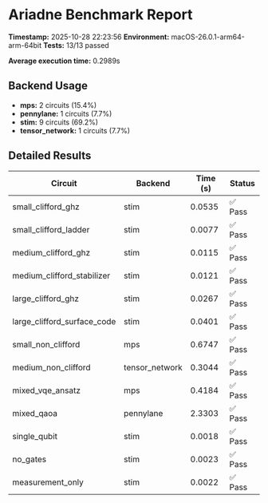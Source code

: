 # Ariadne Benchmark Report
**Timestamp:** 2025-10-28 22:23:56
**Environment:** macOS-26.0.1-arm64-arm-64bit
**Tests:** 13/13 passed

**Average execution time:** 0.2989s
## Backend Usage
- **mps:** 2 circuits (15.4%)
- **pennylane:** 1 circuits (7.7%)
- **stim:** 9 circuits (69.2%)
- **tensor_network:** 1 circuits (7.7%)
## Detailed Results
| Circuit | Backend | Time (s) | Status |
|---------|---------|----------|--------|
| small_clifford_ghz | stim | 0.0535 | ✅ Pass |
| small_clifford_ladder | stim | 0.0077 | ✅ Pass |
| medium_clifford_ghz | stim | 0.0115 | ✅ Pass |
| medium_clifford_stabilizer | stim | 0.0121 | ✅ Pass |
| large_clifford_ghz | stim | 0.0267 | ✅ Pass |
| large_clifford_surface_code | stim | 0.0401 | ✅ Pass |
| small_non_clifford | mps | 0.6747 | ✅ Pass |
| medium_non_clifford | tensor_network | 0.3044 | ✅ Pass |
| mixed_vqe_ansatz | mps | 0.4184 | ✅ Pass |
| mixed_qaoa | pennylane | 2.3303 | ✅ Pass |
| single_qubit | stim | 0.0018 | ✅ Pass |
| no_gates | stim | 0.0023 | ✅ Pass |
| measurement_only | stim | 0.0022 | ✅ Pass |
